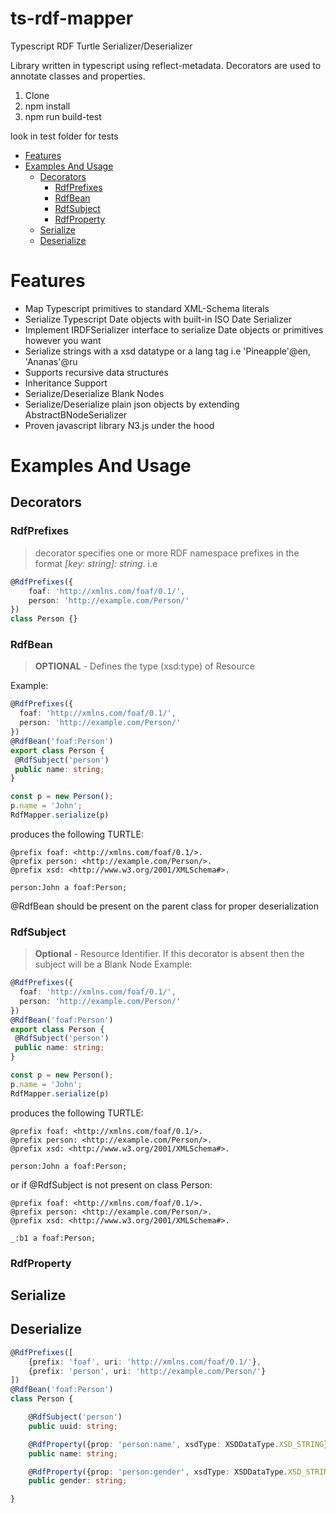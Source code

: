 # ts-rdf-mapper

Typescript RDF Turtle Serializer/Deserializer

Library written in typescript using reflect-metadata. Decorators are used to annotate classes and properties.

1. Clone
2. npm install
3. npm run build-test

look in test folder for tests

- [Features](#features)
- [Examples And Usage](#examples-and-usage)
    * [Decorators](#decorators)
        + [RdfPrefixes](#rdfprefixes)
        + [RdfBean](#rdfbean)
        + [RdfSubject](#rdfsubject)
        + [RdfProperty](#rdfproperty)
    * [Serialize](#serialize)
    * [Deserialize](#deserialize)


<a name="features"></a>
# Features

* Map Typescript primitives to standard XML-Schema literals
* Serialize Typescript Date objects with built-in ISO Date Serializer
* Implement IRDFSerializer interface to serialize Date objects or primitives however you want
* Serialize strings with a xsd datatype or a lang tag i.e 'Pineapple'@en, 'Ananas'@ru
* Supports recursive data structures
* Inheritance Support
* Serialize/Deserialize Blank Nodes
* Serialize/Deserialize plain json objects by extending AbstractBNodeSerializer
* Proven javascript library N3.js under the hood

<a name="examples-and-usage"></a>
# Examples And Usage
<a name="decorators"></a>
## Decorators
### RdfPrefixes
> decorator specifies one or more RDF namespace prefixes in the format *[key: string]: string*. i.e 

```ts
@RdfPrefixes({
    foaf: 'http://xmlns.com/foaf/0.1/',
    person: 'http://example.com/Person/'
})
class Person {}
```
### RdfBean
> **OPTIONAL** - Defines the type (xsd:type) of Resource

Example:

```ts
@RdfPrefixes({
  foaf: 'http://xmlns.com/foaf/0.1/',
  person: 'http://example.com/Person/'
})
@RdfBean('foaf:Person')
export class Person {
 @RdfSubject('person')
 public name: string;
}

const p = new Person();
p.name = 'John';
RdfMapper.serialize(p)
```
produces the following TURTLE:
```
@prefix foaf: <http://xmlns.com/foaf/0.1/>.
@prefix person: <http://example.com/Person/>.
@prefix xsd: <http://www.w3.org/2001/XMLSchema#>.

person:John a foaf:Person;
```

@RdfBean should be present on the parent class for proper deserialization

### RdfSubject
> **Optional** - Resource Identifier. If this decorator is absent then the subject will be a Blank Node
Example:

```ts
@RdfPrefixes({
  foaf: 'http://xmlns.com/foaf/0.1/',
  person: 'http://example.com/Person/'
})
@RdfBean('foaf:Person')
export class Person {
 @RdfSubject('person')
 public name: string;
}

const p = new Person();
p.name = 'John';
RdfMapper.serialize(p)
```
produces the following TURTLE:
```
@prefix foaf: <http://xmlns.com/foaf/0.1/>.
@prefix person: <http://example.com/Person/>.
@prefix xsd: <http://www.w3.org/2001/XMLSchema#>.

person:John a foaf:Person;
```

or if @RdfSubject is not present on class Person:

```
@prefix foaf: <http://xmlns.com/foaf/0.1/>.
@prefix person: <http://example.com/Person/>.
@prefix xsd: <http://www.w3.org/2001/XMLSchema#>.

_:b1 a foaf:Person;
```

### RdfProperty

## Serialize

## Deserialize


```ts
@RdfPrefixes([
    {prefix: 'foaf', uri: 'http://xmlns.com/foaf/0.1/'},
    {prefix: 'person', uri: 'http://example.com/Person/'}
])
@RdfBean('foaf:Person')
class Person {

    @RdfSubject('person')
    public uuid: string;

    @RdfProperty({prop: 'person:name', xsdType: XSDDataType.XSD_STRING})
    public name: string;

    @RdfProperty({prop: 'person:gender', xsdType: XSDDataType.XSD_STRING})
    public gender: string;

}
```
